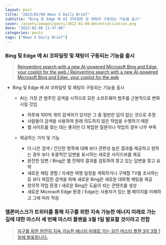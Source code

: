 ```yaml
---
layout: post
title: "2023/02/08 News X Daily Brief"
subtitle: "Bing 및 Edge 에 AI 코파일럿 및 채팅이 구동되는 기능을 출시"
cover: /assets/images/posts/2022-01-08-Decentralization.png
date: "2023-02-08 11:47:00"
categories: posts
tags: ["News X Daily Brief"]
---
```


### Bing 및 Edge 에 AI 코파일럿 및 채팅이 구동되는 기능을 출시

> [Reinventing search with a new AI-powered Microsoft Bing and Edge, your copilot for the web / Reinventing search with a new AI-powered Microsoft Bing and Edge, your copilot for the web](https://blogs.microsoft.com/blog/2023/02/07/reinventing-search-with-a-new-ai-powered-microsoft-bing-and-edge-your-copilot-for-the-web/)

- Bing 및 Edge 에 AI 코파일럿 및 채팅이 구동되는 기능을 출시

    - AI는 가장 큰 범주인 검색을 시작으로 모든 소프트웨어 범주를 근본적으로 변화시킬 것임

        - 하루에 100억 개의 검색어가 있지만 그 중 절반은 답이 없는 것으로 추정
        -  사람들이 검색을 사용하여 원래 의도하지 않은 작업을 수행하기 때문
        - 웹 사이트를 찾는 데는 좋지만 더 복잡한 질문이나 작업의 경우 너무 부족

    - 제공하는 가치 및 기능

        - 더 나은 검색 / 간단한 항목에 대해 보다 관련성 높은 결과를 제공하고 원하는 경우 보다 포괄적인 답변을 표시하는 새로운 사이드바를 제공
        - 완전한 답변 / Bing은 웹 전체의 결과를 검토하여 찾고 있는 답변을 찾고 요약
        - 새로운 채팅 경험 / 자세한 여행 일정을 계획하거나 구매할 TV를 조사하는 등 보다 복잡한 검색을 위해 새로운 Bing은 새로운 대화형 채팅을 제공
        - 창의적 작업 환경 / 새로운 Bing은 도움이 되는 콘텐츠를 생성
        - 새로운 Microsoft Edge 환경 / Edge는 사용자가 있는 웹 페이지를 이해하고 그에 따라 적응

### 엘론머스크가 트위터를 통해 지구를 위한 지속 가능한 에너지 미래로 가는 길에 대한 마스터 세 번째 마스터 플랜을 3월 1일 발표할 것이라고 전함

> [지구를 위한 완전히 지속 가능한 에너지 미래로 가는 길인 마스터 플랜 3이 3월 1일에 발표됩니다.](https://twitter.com/elonmusk/status/1623152067547394050)